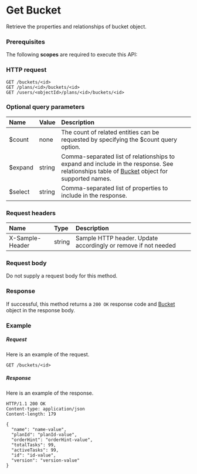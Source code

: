 # Get Bucket

Retrieve the properties and relationships of bucket object.
### Prerequisites
The following **scopes** are required to execute this API: 
### HTTP request
<!-- { "blockType": "ignored" } -->
```http
GET /buckets/<id>
GET /plans/<id>/buckets/<id>
GET /users/<objectId>/plans/<id>/buckets/<id>
```
### Optional query parameters
|Name|Value|Description|
|:---------------|:--------|:-------|
|$count|none|The count of related entities can be requested by specifying the $count query option.|
|$expand|string|Comma-separated list of relationships to expand and include in the response. See relationships table of [Bucket](../resources/bucket.md) object for supported names. |
|$select|string|Comma-separated list of properties to include in the response.|

### Request headers
| Name       | Type | Description|
|:-----------|:------|:----------|
| X-Sample-Header  | string  | Sample HTTP header. Update accordingly or remove if not needed|

### Request body
Do not supply a request body for this method.
### Response
If successful, this method returns a `200 OK` response code and [Bucket](../resources/bucket.md) object in the response body.
### Example
##### Request
Here is an example of the request.
<!-- {
  "blockType": "request",
  "name": "get_bucket"
}-->
```http
GET /buckets/<id>
```
##### Response
Here is an example of the response.
<!-- {
  "blockType": "response",
  "truncated": false,
  "@odata.type": "microsoft.graph.bucket"
} -->
```http
HTTP/1.1 200 OK
Content-type: application/json
Content-length: 179

{
  "name": "name-value",
  "planId": "planId-value",
  "orderHint": "orderHint-value",
  "totalTasks": 99,
  "activeTasks": 99,
  "id": "id-value",
  "version": "version-value"
}
```

<!-- uuid: 48fdbabd-a00d-489c-af27-6d847c51eb0b
2015-10-21 09:21:57 UTC -->
<!-- {
  "type": "#page.annotation",
  "description": "Get Bucket",
  "keywords": "",
  "section": "documentation",
  "tocPath": ""
}-->